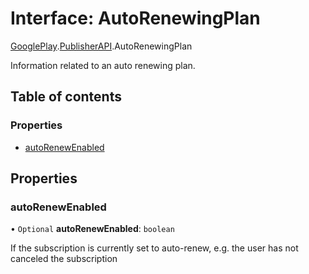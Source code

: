 # Interface: AutoRenewingPlan

[GooglePlay](../modules/CdvPurchase.GooglePlay.md).[PublisherAPI](../modules/CdvPurchase.GooglePlay.PublisherAPI.md).AutoRenewingPlan

Information related to an auto renewing plan.

## Table of contents

### Properties

- [autoRenewEnabled](CdvPurchase.GooglePlay.PublisherAPI.AutoRenewingPlan.md#autorenewenabled)

## Properties

### autoRenewEnabled

• `Optional` **autoRenewEnabled**: `boolean`

If the subscription is currently set to auto-renew, e.g. the user has not canceled the subscription
